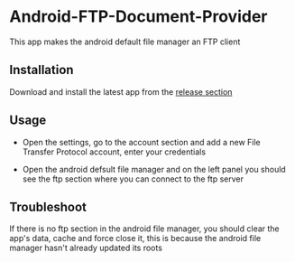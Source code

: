 # Android-FTP-Document-Provider
This app makes the android default file manager an FTP client

## Installation

Download and install the latest app from the [release section](https://github.com/RikyIsola/Android-FTP-Documents-Provider/releases)

## Usage

- Open the settings, go to the account section and add a new File Transfer Protocol account, enter your credentials

- Open the android defsult file manager and on the left panel you should see the ftp section where you can connect to the ftp server

## Troubleshoot

If there is no ftp section in the android file manager, you should clear the app's data, cache and force close it, this is because the android file manager hasn't already updated its roots
